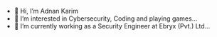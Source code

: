 - 👋 Hi, I’m Adnan Karim
- 👀 I’m interested in Cybersecurity, Coding and playing games...
- 🌱 I’m currently working as a Security Engineer at Ebryx (Pvt.) Ltd...

<!---
jujuo0o/jujuo0o is a ✨ special ✨ repository because its `README.md` (this file) appears on your GitHub profile.
You can click the Preview link to take a look at your changes.
--->
